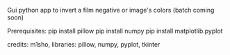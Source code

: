 Gui python app to invert a film negative or image's colors (batch coming soon)

Prerequisites:
pip install pillow
pip install numpy
pip install matplotlib.pyplot

credits: m1sho, libraries: pillow, numpy, pyplot, tkinter

